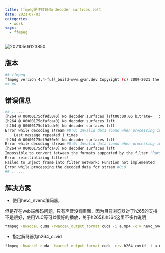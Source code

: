 ```yaml
---
title: ffmpeg硬件转码No decoder surfaces left
date: 2021-07-03
categories:
  - work
tags:
  - ffmpeg
---
```



![20210506123850](https://gitee.com/snowyan/image/raw/master/md/20210506123850.png)

<!-- more -->

## 版本

```bash
## ffmpeg
ffmpeg version 4.4-full_build-www.gyan.dev Copyright (c) 2000-2021 the FFmpeg developers
## OS 

```

## 错误信息

```bash
## ......
[h264 @ 00000175df9d50c0] No decoder surfaces left00:00.06 bitrate=   5.5kbits/s speed=0.792x
[h264 @ 00000175dfafca40] No decoder surfaces left
[h264 @ 00000175dfb1cdc0] No decoder surfaces left
Error while decoding stream #0:0: Invalid data found when processing input
    Last message repeated 1 times
[h264 @ 00000175df9d50c0] No decoder surfaces left
Error while decoding stream #0:0: Invalid data found when processing input
[h264 @ 00000175dfafca40] No decoder surfaces left
Impossible to convert between the formats supported by the filter 'Parsed_null_0' and the filter 'auto_scaler_0'
Error reinitializing filters!
Failed to inject frame into filter network: Function not implemented
Error while processing the decoded data for stream #0:0
## ......
```

## 解决方案

- 使用hevc_nvenc编码器，

但是存在web端解码问题，只有声音没有画面，因为目前浏览器对于h265的支持不是很好，使用VLC等可以很好的播放，关于h265和h264这里不多作说明

```bash
ffmpeg -hwaccel cuda -hwaccel_output_format cuda -i a.mp4 -c:v hevc_nvenc -b:v 5M -y output.mp4
```

- 指定解码器为h264_cuvid

```bash
ffmpeg -hwaccel cuda -hwaccel_output_format cuda -c:v h264_cuvid -i a.mp4 -c:v h264_nvenc -b:v 5M -y output.mp4
```
